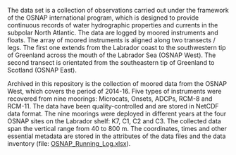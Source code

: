 The data set is a collection of observations carried out under the framework of the OSNAP international program, which is designed to provide continuous records of water hydrographic properties and currents in the subpolar North Atlantic. The data are logged by moored instruments and floats. The array of moored instruments is aligned along two transects / legs. The first one extends from the Labrador coast to the southwestern tip of Greenland across the mouth of the Labrador Sea (OSNAP West). The second transect is orientated from the southeastern tip of Greenland to Scotland (OSNAP East). 

Archived in this repository is the collection of moored data from the OSNAP West, which covers the period of 2014-16. Five types of instruments were recovered from nine moorings: Microcats, Onsets, ADCPs, RCM-8 and RCM-11. The data have been quality-controlled and are stored in NetCDF data format. The nine moorings were deployed in different years at the four OSNAP sites on the Labrador shelf: K7, C1, C2 and C3. The collected data span the vertical range from 40 to 800 m. The coordinates, times and other essential metadata are stored in the attributes of the data files and the data inventory (file: [OSNAP_Running_Log.xlsx](https://github.com/dfo-mar-odis/Publication-OSNAP-DFO-Maritimes/blob/master/OSNAP_Running_Log.xlsx?raw=true)).

